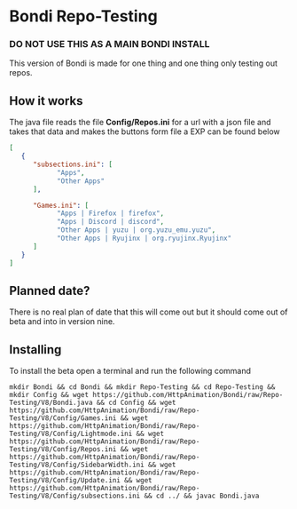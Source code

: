 # Bondi Repo-Testing
### DO NOT USE THIS AS A MAIN BONDI INSTALL

This version of Bondi is made for one thing and one thing only testing out repos. 

## How it works
The java file reads the file **Config/Repos.ini** for a url with a json file and takes that data and makes the buttons form file a EXP can be found below
   ```json
   [
      {
         "subsections.ini": [
               "Apps",
               "Other Apps"
         ],

         "Games.ini": [
               "Apps | Firefox | firefox",
               "Apps | Discord | discord",
               "Other Apps | yuzu | org.yuzu_emu.yuzu",
               "Other Apps | Ryujinx | org.ryujinx.Ryujinx"
         ]
      }
   ]
   ```

## Planned date?
There is no real plan of date that this will come out but it should come out of beta and into in version nine.

## Installing
To install the beta open a terminal and run the following command
   ```
   mkdir Bondi && cd Bondi && mkdir Repo-Testing && cd Repo-Testing && mkdir Config && wget https://github.com/HttpAnimation/Bondi/raw/Repo-Testing/V8/Bondi.java && cd Config && wget https://github.com/HttpAnimation/Bondi/raw/Repo-Testing/V8/Config/Games.ini && wget https://github.com/HttpAnimation/Bondi/raw/Repo-Testing/V8/Config/Lightmode.ini && wget https://github.com/HttpAnimation/Bondi/raw/Repo-Testing/V8/Config/Repos.ini && wget https://github.com/HttpAnimation/Bondi/raw/Repo-Testing/V8/Config/SidebarWidth.ini && wget https://github.com/HttpAnimation/Bondi/raw/Repo-Testing/V8/Config/Update.ini && wget https://github.com/HttpAnimation/Bondi/raw/Repo-Testing/V8/Config/subsections.ini && cd ../ && javac Bondi.java
   ```
